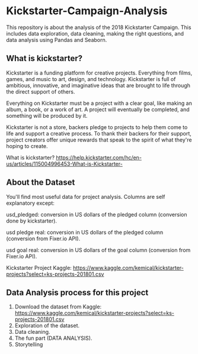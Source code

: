 # Kickstarter-Campaign-Analysis
This repository is about the analysis of the 2018 Kickstarter Campaign. This includes data exploration, data cleaning, making the right questions, and data analysis using Pandas and Seaborn.

## What is kickstarter?

Kickstarter is a funding platform for creative projects. Everything from films, games, and music to art, design, and technology. Kickstarter is full of ambitious, innovative, and imaginative ideas that are brought to life through the direct support of others.

Everything on Kickstarter must be a project with a clear goal, like making an album, a book, or a work of art. A project will eventually be completed, and something will be produced by it.

Kickstarter is not a store, backers pledge to projects to help them come to life and support a creative process. To thank their backers for their support, project creators offer unique rewards that speak to the spirit of what they're hoping to create.

What is kickstarter? https://help.kickstarter.com/hc/en-us/articles/115004996453-What-is-Kickstarter-

## About the Dataset

You'll find most useful data for project analysis. Columns are self explanatory except:

usd_pledged: conversion in US dollars of the pledged column (conversion done by kickstarter).

usd pledge real: conversion in US dollars of the pledged column (conversion from Fixer.io API).

usd goal real: conversion in US dollars of the goal column (conversion from Fixer.io API).

Kickstarter Project Kaggle: https://www.kaggle.com/kemical/kickstarter-projects?select=ks-projects-201801.csv

## Data Analysis process for this project

1. Download the dataset from Kaggle: https://www.kaggle.com/kemical/kickstarter-projects?select=ks-projects-201801.csv
2. Exploration of the dataset.
3. Data cleaning.
4. The fun part (DATA ANALYSIS).
5. Storytelling
